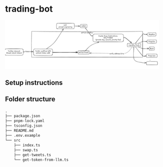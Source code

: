 # trading-bot

![System Architecture](assets/system-arch.jpg)

## Setup instructions 


## Folder structure

```text
.
├── package.json
├── pnpm-lock.yaml
├── tsconfig.json
├── README.md
├── .env.example
└── src
    ├── index.ts
    ├── swap.ts
    ├── get-tweets.ts
    └── get-token-from-llm.ts
```

